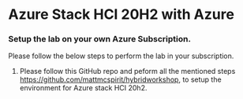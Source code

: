 # Azure Stack HCI 20H2 with Azure

### Setup the lab on your own Azure Subscription.

 Please follow the below steps to perform the lab in your subscription.
 
 1. Please follow this GitHub repo and peform all the mentioned steps https://github.com/mattmcspirit/hybridworkshop, to setup the environment for Azure stack HCI 20h2.
